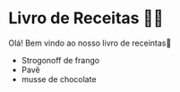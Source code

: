 # Livro de Receitas :woman_cook:



Olá! Bem vindo ao nosso livro de receintas:book:

- Strogonoff de frango
- Pavê
- musse de chocolate